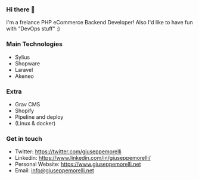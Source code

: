 ### Hi there 👋

I'm a frelance PHP eCommerce Backend Developer!
Also I'd like to have fun with "DevOps stuff" :)

### Main Technologies

- Sylius
- Shopware
- Laravel
- Akeneo

### Extra

- Grav CMS
- Shopify
- Pipeline and deploy
- (Linux & docker)

### Get in touch

- Twitter: https://twitter.com/giuseppemorelli
- Linkedin: https://www.linkedin.com/in/giuseppemorelli/
- Personal Website: https://www.giuseppemorelli.net
- Email: info@giuseppemorelli.net
